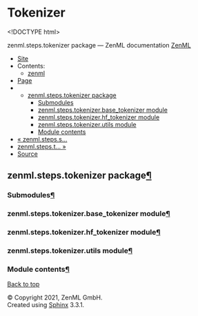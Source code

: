 # Tokenizer

&lt;!DOCTYPE html&gt;

zenml.steps.tokenizer package — ZenML documentation  [ZenML](https://github.com/zenml-io/zenml/tree/0a1978e479aead878d2bc01aeba00118c228e379/docs/sphinx_docs/_build/html/index.html)

*  [Site](https://github.com/zenml-io/zenml/tree/0a1978e479aead878d2bc01aeba00118c228e379/docs/sphinx_docs/_build/html/index.html)
  * Contents:
    * [zenml](https://github.com/zenml-io/zenml/tree/0a1978e479aead878d2bc01aeba00118c228e379/docs/sphinx_docs/_build/html/modules.html)
*  [Page](zenml.steps.tokenizer.md)
  * * [zenml.steps.tokenizer package](zenml.steps.tokenizer.md)
      * [Submodules](zenml.steps.tokenizer.md#submodules)
      * [zenml.steps.tokenizer.base\_tokenizer module](zenml.steps.tokenizer.md#zenml-steps-tokenizer-base-tokenizer-module)
      * [zenml.steps.tokenizer.hf\_tokenizer module](zenml.steps.tokenizer.md#zenml-steps-tokenizer-hf-tokenizer-module)
      * [zenml.steps.tokenizer.utils module](zenml.steps.tokenizer.md#zenml-steps-tokenizer-utils-module)
      * [Module contents](zenml.steps.tokenizer.md#module-contents)
* [ « zenml.steps.s...](zenml.steps.split.md)
* [ zenml.steps.t... »](zenml.steps.trainer/)
*  [Source](https://github.com/zenml-io/zenml/tree/0a1978e479aead878d2bc01aeba00118c228e379/docs/sphinx_docs/_build/html/_sources/zenml.steps.tokenizer.rst.txt)

## zenml.steps.tokenizer package[¶](zenml.steps.tokenizer.md#zenml-steps-tokenizer-package)

### Submodules[¶](zenml.steps.tokenizer.md#submodules)

### zenml.steps.tokenizer.base\_tokenizer module[¶](zenml.steps.tokenizer.md#zenml-steps-tokenizer-base-tokenizer-module)

### zenml.steps.tokenizer.hf\_tokenizer module[¶](zenml.steps.tokenizer.md#zenml-steps-tokenizer-hf-tokenizer-module)

### zenml.steps.tokenizer.utils module[¶](zenml.steps.tokenizer.md#zenml-steps-tokenizer-utils-module)

### Module contents[¶](zenml.steps.tokenizer.md#module-contents)

 [Back to top](zenml.steps.tokenizer.md)

 © Copyright 2021, ZenML GmbH.  
 Created using [Sphinx](http://sphinx-doc.org/) 3.3.1.  


